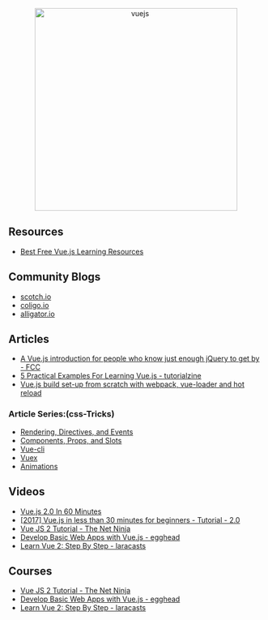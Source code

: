 <p align="center">
  <img width="400" src="https://upload.wikimedia.org/wikipedia/commons/5/53/Vue.js_Logo.svg"  alt="vuejs">
</p>

## Resources
* [Best Free Vue.js Learning Resources](http://whatpixel.com/vuejs-learning-resources/)


## Community Blogs
* [scotch.io](https://scotch.io/tutorials?q=&hits_per_page=12&page=0&dFR%5Btags%5D%5B0%5D=vue.js&is_v=1)
* [coligo.io](https://coligo.io/)
* [alligator.io](https://alligator.io/vuejs/)


## Articles 
* [A Vue.js introduction for people who know just enough jQuery to get by - FCC](https://medium.freecodecamp.com/vue-js-introduction-for-people-who-know-just-enough-jquery-to-get-by-eab5aa193d77)
* [5 Practical Examples For Learning Vue.js - tutorialzine](https://tutorialzine.com/2016/03/5-practical-examples-for-learning-vue-js)
* [Vue.js build set-up from scratch with webpack, vue-loader and hot reload](https://skyronic.com/blog/vue-project-scratch)

### Article Series:(css-Tricks)
* [Rendering, Directives, and Events](https://css-tricks.com/intro-to-vue-1-rendering-directives-events/)
* [Components, Props, and Slots](https://css-tricks.com/intro-to-vue-2-components-props-slots/)
* [Vue-cli](https://css-tricks.com/intro-to-vue-3-vue-cli-lifecycle-hooks/)
* [Vuex](https://css-tricks.com/intro-to-vue-4-vuex/)
* [Animations](https://css-tricks.com/intro-to-vue-5-animations/)



## Videos
* [Vue.js 2.0 In 60 Minutes](https://www.youtube.com/watch?v=z6hQqgvGI4Y&t=464s)
* [[2017] Vue.js in less than 30 minutes for beginners - Tutorial - 2.0](https://www.youtube.com/watch?v=VPUdtEf3oXI&t=29s)
* [Vue JS 2 Tutorial - The Net Ninja](https://www.youtube.com/watch?v=5LYrN_cAJoA&list=PL4cUxeGkcC9gQcYgjhBoeQH7wiAyZNrYa)
* [Develop Basic Web Apps with Vue.js - egghead](https://egghead.io/lessons/vue-create-a-basic-component-using-vue-js) 
* [Learn Vue 2: Step By Step - laracasts](https://laracasts.com/series/learn-vue-2-step-by-step)


## Courses
* [Vue JS 2 Tutorial - The Net Ninja](https://www.youtube.com/playlist?list=PL4cUxeGkcC9gQcYgjhBoeQH7wiAyZNrYa)
* [Develop Basic Web Apps with Vue.js - egghead](https://egghead.io/courses/develop-web-apps-with-vue-js) 
* [Learn Vue 2: Step By Step - laracasts](https://laracasts.com/series/learn-vue-2-step-by-step)
